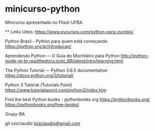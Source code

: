 # minicurso-python
Minicurso apresentado no Flisol-UFBA

**
Links Uteis:
https://www.pycursos.com/python-para-zumbis/ 

Python Brasil - Python para quem está começando
https://python.org.br/introducao/

Aprendendo Python — O Guia do Mochileiro para Python
http://python-guide-pt-br.readthedocs.io/pt_BR/latest/intro/learning.html

The Python Tutorial — Python 3.6.5 documentation
https://docs.python.org/3/tutorial/

Python 3 Tutorial (Tutorials Point)
https://www.tutorialspoint.com/python3/index.htm

Find the best Python books - pythonbooks.org
https://pythonbooks.org/
https://pythonbooks.org/free-books/

Grupy-BA

git luizclaudio
luizclaudio@gmail.com
